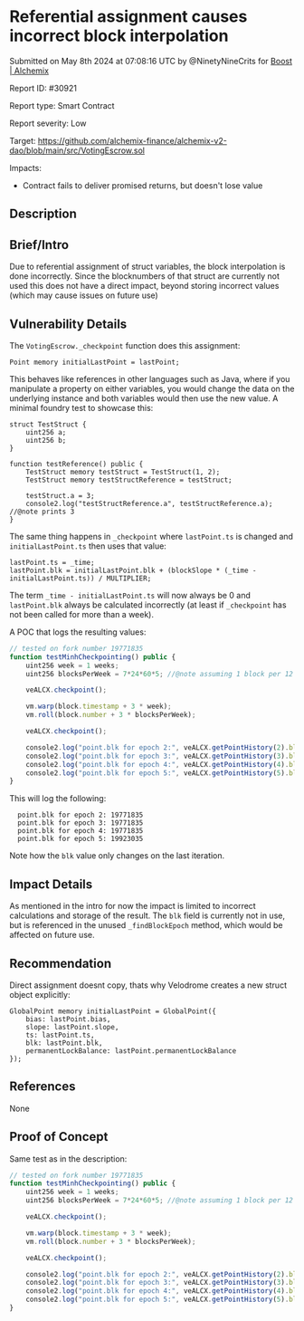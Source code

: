 
# Referential assignment causes incorrect block interpolation

Submitted on May 8th 2024 at 07:08:16 UTC by @NinetyNineCrits for [Boost | Alchemix](https://immunefi.com/bounty/alchemix-boost/)

Report ID: #30921

Report type: Smart Contract

Report severity: Low

Target: https://github.com/alchemix-finance/alchemix-v2-dao/blob/main/src/VotingEscrow.sol

Impacts:
- Contract fails to deliver promised returns, but doesn't lose value

## Description
## Brief/Intro

Due to referential assignment of struct variables, the block interpolation is done incorrectly. Since the blocknumbers of that struct are currently not used this does not have a direct impact, beyond storing incorrect values (which may cause issues on future use)


## Vulnerability Details

The `VotingEscrow._checkpoint` function does this assignment:

```solidity
Point memory initialLastPoint = lastPoint;
```

This behaves like references in other languages such as Java, where if you manipulate a property on either variables, you would change the data on the underlying instance and both variables would then use the new value. A minimal foundry test to showcase this:

```solidity
struct TestStruct {
    uint256 a;
    uint256 b;
}

function testReference() public {
    TestStruct memory testStruct = TestStruct(1, 2);
    TestStruct memory testStructReference = testStruct;

    testStruct.a = 3;
    console2.log("testStructReference.a", testStructReference.a); //@note prints 3
}
```

The same thing happens in `_checkpoint` where `lastPoint.ts` is changed and `initialLastPoint.ts` then uses that value:

```solidity
lastPoint.ts = _time;
lastPoint.blk = initialLastPoint.blk + (blockSlope * (_time - initialLastPoint.ts)) / MULTIPLIER;
```

The term `_time - initialLastPoint.ts` will now always be 0 and `lastPoint.blk` always be calculated incorrectly (at least if `_checkpoint` has not been called for more than a week).

A POC that logs the resulting values:

```js
// tested on fork number 19771835
function testMinhCheckpointing() public {
    uint256 week = 1 weeks;
    uint256 blocksPerWeek = 7*24*60*5; //@note assuming 1 block per 12 secs

    veALCX.checkpoint();

    vm.warp(block.timestamp + 3 * week);
    vm.roll(block.number + 3 * blocksPerWeek);

    veALCX.checkpoint();

    console2.log("point.blk for epoch 2:", veALCX.getPointHistory(2).blk);
    console2.log("point.blk for epoch 3:", veALCX.getPointHistory(3).blk);
    console2.log("point.blk for epoch 4:", veALCX.getPointHistory(4).blk);
    console2.log("point.blk for epoch 5:", veALCX.getPointHistory(5).blk);
}
```

This will log the following:

```
  point.blk for epoch 2: 19771835
  point.blk for epoch 3: 19771835
  point.blk for epoch 4: 19771835
  point.blk for epoch 5: 19923035
```

Note how the `blk` value only changes on the last iteration.

## Impact Details
As mentioned in the intro for now the impact is limited to incorrect calculations and storage of the result. The `blk` field is currently not in use, but is referenced in the unused `_findBlockEpoch` method, which would be affected on future use.

## Recommendation

Direct assignment doesnt copy, thats why Velodrome creates a new struct object explicitly:

```solidity
GlobalPoint memory initialLastPoint = GlobalPoint({
    bias: lastPoint.bias,
    slope: lastPoint.slope,
    ts: lastPoint.ts,
    blk: lastPoint.blk,
    permanentLockBalance: lastPoint.permanentLockBalance
});
```

## References
None



## Proof of Concept

Same test as in the description:

```js
// tested on fork number 19771835
function testMinhCheckpointing() public {
    uint256 week = 1 weeks;
    uint256 blocksPerWeek = 7*24*60*5; //@note assuming 1 block per 12 secs

    veALCX.checkpoint();

    vm.warp(block.timestamp + 3 * week);
    vm.roll(block.number + 3 * blocksPerWeek);

    veALCX.checkpoint();

    console2.log("point.blk for epoch 2:", veALCX.getPointHistory(2).blk);
    console2.log("point.blk for epoch 3:", veALCX.getPointHistory(3).blk);
    console2.log("point.blk for epoch 4:", veALCX.getPointHistory(4).blk);
    console2.log("point.blk for epoch 5:", veALCX.getPointHistory(5).blk);
}
```